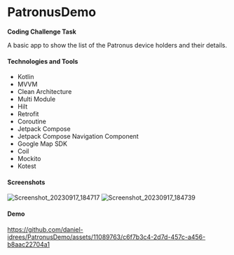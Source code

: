 # PatronusDemo
**Coding Challenge Task**

A basic app to show the list of the Patronus device holders and their details. 


#### Technologies and Tools 

- Kotlin
- MVVM
- Clean Architecture
- Multi Module
- Hilt 
- Retrofit
- Coroutine
- Jetpack Compose
- Jetpack Compose Navigation Component
- Google Map SDK
- Coil
- Mockito
- Kotest


#### Screenshots

![Screenshot_20230917_184717](https://github.com/daniel-idrees/PatronusDemo/assets/11089763/f1318fab-e5a1-40ab-91bd-5f3a74345960)          ![Screenshot_20230917_184739](https://github.com/daniel-idrees/PatronusDemo/assets/11089763/0b47e993-1269-4cba-a6bc-a386b5b0b7c1)



#### Demo

https://github.com/daniel-idrees/PatronusDemo/assets/11089763/c6f7b3c4-2d7d-457c-a456-b8aac22704a1

